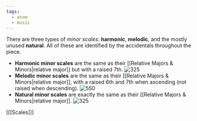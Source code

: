 ```yaml
---
tags:
  - atom
  - music
---
```

There are three types of *minor scales*: **harmonic**, **melodic**, and the mostly unused **natural**. All of these are identified by the accidentals throughout the piece.
- **Harmonic minor scales** are the same as their [[Relative Majors & Minors|relative major]] but with a raised $7$th. 
![325](harmonic-scale.excalidraw)
- **Melodic minor scales** are the same as their [[Relative Majors & Minors|relative major]], with a raised $6$th and $7$th when ascending (not raised when descending).
![550](melodic-scale.excalidraw)
- **Natural minor scales** are exactly the same as their [[Relative Majors & Minors|relative major]].
![325](natural-scale.excalidraw)

\[[[Scales]]\]